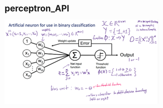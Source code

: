 # perceptron_API

![perceptron_API](https://github.com/NoriKaneshige/perceptron_API/blob/master/perceptron.png)
